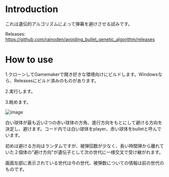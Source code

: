 # Introduction
これは遺伝的アルゴリズムによって弾幕を避けさせる試みです。

Releases: https://github.com/rainoden/avoiding_bullet_genetic_algorithm/releases

# How to use
1.クローンしてGamemakerで開き好きな環境向けにビルドします。Windowsなら、Releasesにビルド済みのものがあります。

2.実行します。

3.眺めます。

![image](https://github.com/rainoden/avoiding_bullet_genetic_algorithm/assets/143584506/6bcbc954-256b-46d0-8671-d22864b38879)

白い球体が最も近い2つの赤い球体の方角、進行方向をもとにして避ける方向を決定し、避けます。コード内では白い球体をplayer、赤い球体をbulletと呼んでいます。

初めは避ける方向はランダムですが、被弾回数が少なく、長い時間弾から離れていた２個体の"避け方向"が遺伝子として次の世代に一様交叉で受け継がれます。

画面左部に表示されている世代は今の世代、被弾数についての情報は前の世代のものです。
